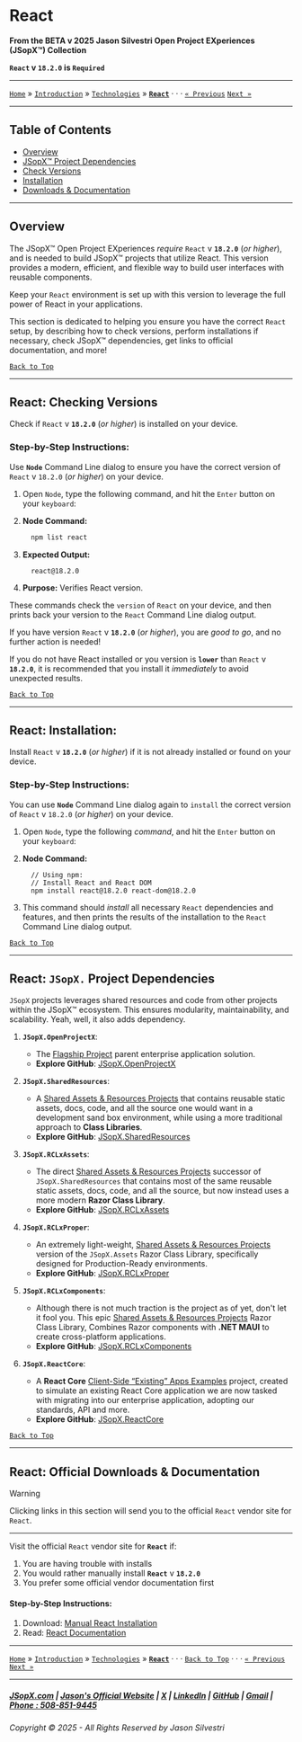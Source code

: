 ﻿# React

**From the ﻿BETA v 2025 Jason Silvestri Open Project EXperiences (JSopX™) Collection**

**`React` v `18.2.0` is `Required`**

---

[`Home`](../../../README.md) » [`Introduction`](../../../../../Introduction/) » [`Technologies`](../../../../../Technologies/) » **[`React`](./React.md)** · · · [`« Previous`](./AngularCli.md) [`Next »`](./Vue.md)

---

## Table of Contents

- [Overview](#overview)
- [JSopX™ Project Dependencies](#react-jsopx-project-dependencies)
- [Check Versions](#react-checking-versions)
- [Installation](#react-installation)
- [Downloads & Documentation](#react-official-downloads--documentation)

---

## **Overview**  

The JSopX™ Open Project EXperiences _require_ `React` v **`18.2.0`** (_or higher_), and is needed to build JSopX™ projects that utilize React. This version provides a modern, efficient, and flexible way to build user interfaces with reusable components.

Keep your `React` environment is set up with this version to leverage the full power of React in your applications.

This section is dedicated to helping you ensure you have the correct `React` setup, by describing how to check versions, perform installations if necessary, check JSopX™ dependencies, get links to official documentation, and more!



[`Back to Top`](#table-of-contents)

---

## React: Checking Versions

Check if `React` v **`18.2.0`** (_or higher_) is installed on your device.

### Step-by-Step Instructions:

Use **`Node`** Command Line dialog to ensure you have the correct version of `React` v `18.2.0` (_or higher_) on your device.
   
1. Open `Node`, type the following command, and hit the `Enter` button on your `keyboard`:
   
2. **Node Command:**
     ```bash
       npm list react
     ```
3. **Expected Output:** 
     ```
       react@18.2.0
     ```
4. **Purpose:** Verifies React version.

These commands check the `version` of `React` on your device, and then prints back your version to the `React` Command Line dialog output.
   
If you have version `React` v **`18.2.0`** (_or higher_), you are _good to go_, and no further action is needed!
   
If you do not have React installed or you version is **`lower`** than `React` v **`18.2.0`**, it is recommended that you install it _immediately_ to avoid unexpected results.


[`Back to Top`](#table-of-contents)

---


## React: Installation:

Install `React` v **`18.2.0`** (_or higher_) if it is not already installed or found on your device.

### Step-by-Step Instructions:

You can use **`Node`** Command Line dialog again to `install` the correct version of `React` v `18.2.0` (_or higher_) on your device.
   
1. Open `Node`, type the following _command_, and hit the `Enter` button on your `keyboard`:

2. **Node Command:**
     ```node
       // Using npm:
       // Install React and React DOM
       npm install react@18.2.0 react-dom@18.2.0
     ```
    
3. This command should _install_ all necessary `React` dependencies and features, and then prints the results of the installation to the `React` Command Line dialog output.

[`Back to Top`](#table-of-contents)

---

## **React: `JSopX.` Project Dependencies**

`JSopX` projects leverages shared resources and code from other projects within the JSopX™ ecosystem. This ensures modularity, maintainability, and scalability. Yeah, well, it also adds dependency.

1. **`JSopX.OpenProjectX`**:
   - The [Flagship Project](../../../../../Introduction/JSopxProjectsFamilies.md#1-flagship-projects) parent enterprise application solution.
   - **Explore GitHub**: [JSopX.OpenProjectX](../../../../../OpenProjects/jsopx.OpenProjectX)

2. **`JSopX.SharedResources`**:
   - A [Shared Assets & Resources Projects](../../../../../Introduction/JSopxProjectsFamilies.md#2-shared-assets--resources-projects) that contains reusable static assets, docs, code, and all the source one would want in a development sand box environment, while using a more traditional approach to **Class Libraries**.
   - **Explore GitHub**: [JSopX.SharedResources](../../../../../OpenProjects/jsopx.SharedResources)
 
3. **`JSopX.RCLxAssets`**:
   - The direct [Shared Assets & Resources Projects](../../../../../Introduction/JSopxProjectsFamilies.md#2-shared-assets--resources-projects) successor of `JSopX.SharedResources` that contains most of the same reusable static assets, docs, code, and all the source, but now instead uses a more modern **Razor Class Library**. 
   - **Explore GitHub**: [JSopX.RCLxAssets](../../../../../OpenProjects/jsopx.RCLxAssets)

4. **`JSopX.RCLxProper`**:
   - An extremely light-weight, [Shared Assets & Resources Projects](../../../../../Introduction/JSopxProjectsFamilies.md#2-shared-assets--resources-projects) version of the `JSopX.Assets` Razor Class Library, specifically designed for Production-Ready environments.
   - **Explore GitHub**: [JSopX.RCLxProper](../../../../../OpenProjects/jsopx.RCLxProper)

5. **`JSopX.RCLxComponents`**:
   - Although there is not much traction is the project as of yet, don't let it fool you. This epic [Shared Assets & Resources Projects](../../../../../Introduction/JSopxProjectsFamilies.md#2-shared-assets--resources-projects) Razor Class Library, Combines Razor components with **.NET MAUI** to create cross-platform applications.
   - **Explore GitHub**: [JSopX.RCLxComponents](../../../../../OpenProjects/jsopx.RCLxComponents)

6. **`JSopX.ReactCore`**:
    - A **React Core** [Client-Side “Existing” Apps Examples](../../../../../Introduction/JSopxProjectsFamilies.md#5-client-side-existing-apps-examples) project, created to simulate an existing React Core application we are now tasked with migrating into our enterprise application, adopting our standards, API and more.
    - **Explore GitHub**: [JSopX.ReactCore](../../../../../OpenProjects/jsopx.ReactCore)

[`Back to Top`](#table-of-contents)

---

## React: Official Downloads & Documentation

> [!WARNING]
> Clicking links in this section will send you to the official `React` vendor site for `React`.
> 

---

Visit the official `React` vendor site for **`React`** if:

1. You are having trouble with installs
2. You would rather manually install **`React`** v **`18.2.0`**
3. You prefer some official vendor documentation first
   
#### Step-by-Step Instructions:
   
1. Download: [Manual React Installation](https://reactjs.org/)
2. Read: [React Documentation](https://reactjs.org/docs/getting-started.html)

---

[`Home`](../../../README.md) » [`Introduction`](../../../../../Introduction/) » [`Technologies`](../../../../../Technologies/) » **[`React`](./React.md)** · · · [`Back to Top`](#table-of-contents) · · · [`« Previous`](./AngularCli.md) [`Next »`](./Vue.md)

---

##### [JSopX.com](https://www.jsopx.com/) | [Jason's Official Website](https://www.jsilvestri.com/) | [X](https://www.x.com/JasonSilvestri) | [LinkedIn](http://www.linkedin.com/in/JasonSilvestri) | [GitHub](https://github.com/JasonSilvestri) | [Gmail](mailto:therealjasonsilvestri@gmail.com) | [Phone : 508-851-9445](phoneto:508-851-9445)

###### Copyright © 2025 - All Rights Reserved by Jason Silvestri
